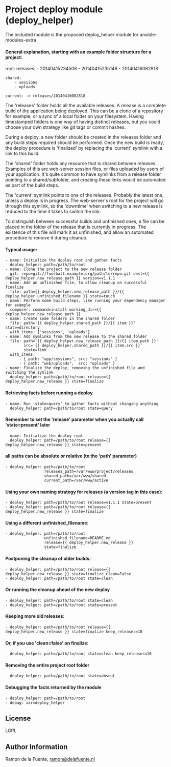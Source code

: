Project deploy module (deploy_helper)
========

The included module is the proposed deploy_helper module for ansible-modules-extra

#### General explanation, starting with an example folder structure for a project:

root:
    releases:
        - 20140415234508
        - 20140415235146
        - 20140416082818

    shared:
        - sessions
        - uploads

    current: -> releases/20140416082818


The 'releases' folder holds all the available releases. A release is a complete build of the application being
deployed. This can be a clone of a repository for example, or a sync of a local folder on your filesystem.
Having timestamped folders is one way of having distinct releases, but you could choose your own strategy like
git tags or commit hashes.

During a deploy, a new folder should be created in the releases folder and any build steps required should be
performed. Once the new build is ready, the deploy procedure is 'finalized' by replacing the 'current' symlink
with a link to this build.

The 'shared' folder holds any resource that is shared between releases. Examples of this are web-server
session files, or files uploaded by users of your application. It's quite common to have symlinks from a release
folder pointing to a shared/subfolder, and creating these links would be automated as part of the build steps.

The 'current' symlink points to one of the releases. Probably the latest one, unless a deploy is in progress.
The web-server's root for the project will go through this symlink, so the 'downtime' when switching to a new
release is reduced to the time it takes to switch the link.

To distinguish between successful builds and unfinished ones, a file can be placed in the folder of the release
that is currently in progress. The existence of this file will mark it as unfinished, and allow an automated
procedure to remove it during cleanup.


####  Typical usage:

    - name: Initialize the deploy root and gather facts
      deploy_helper: path=/path/to/root
    - name: Clone the project to the new release folder
      git: repo=git://foosball.example.org/path/to/repo.git dest={{ deploy_helper.new_release_path }} version=v1.1.1
    - name: Add an unfinished file, to allow cleanup on successful finalize
      file: path={{ deploy_helper.new_release_path }}/{{ deploy_helper.unfinished_filename }} state=touch
    - name: Perform some build steps, like running your dependency manager for example
      composer: command=install working_dir={{ deploy_helper.new_release_path }}
    - name: Create some folders in the shared folder
      file: path='{{ deploy_helper.shared_path }}/{{ item }}' state=directory
      with_items: ['sessions', 'uploads']
    - name: Add symlinks from the new release to the shared folder
      file: path='{{ deploy_helper.new_release_path }}/{{ item.path }}'
            src='{{ deploy_helper.shared_path }}/{{ item.src }}'
            state=link
      with_items:
          - { path: "app/sessions", src: "sessions" }
          - { path: "web/uploads",  src: "uploads" }
    - name: Finalize the deploy, removing the unfinished file and switching the symlink
      deploy_helper: path=/path/to/root release={{ deploy_helper.new_release }} state=finalize

####  Retrieving facts before running a deploy

    - name: Run 'state=query' to gather facts without changing anything
      deploy_helper: path=/path/to/root state=query

####  Remember to set the 'release' parameter when you actually call 'state=present' later

    - name: Initialize the deploy root
      deploy_helper: path=/path/to/root release={{ deploy_helper.new_release }} state=present

####  all paths can be absolute or relative (to the 'path' parameter)

    - deploy_helper: path=/path/to/root
                     releases_path=/var/www/project/releases
                     shared_path=/var/www/shared
                     current_path=/var/www/active

####  Using your own naming strategy for releases (a version tag in this case):

    - deploy_helper: path=/path/to/root release=v1.1.1 state=present
    - deploy_helper: path=/path/to/root release={{ deploy_helper.new_release }} state=finalize

####  Using a different unfinished_filename:

    - deploy_helper: path=/path/to/root
                     unfinished_filename=README.md
                     release={{ deploy_helper.new_release }}
                     state=finalize

####  Postponing the cleanup of older builds:

    - deploy_helper: path=/path/to/root release={{ deploy_helper.new_release }} state=finalize clean=False
    - deploy_helper: path=/path/to/root state=clean

####  Or running the cleanup ahead of the new deploy

    - deploy_helper: path=/path/to/root state=clean
    - deploy_helper: path=/path/to/root state=present

####  Keeping more old releases:

    - deploy_helper: path=/path/to/root release={{ deploy_helper.new_release }} state=finalize keep_releases=10

####  Or, if you use 'clean=false' on finalize:

    - deploy_helper: path=/path/to/root state=clean keep_releases=10

####  Removing the entire project root folder

    - deploy_helper: path=/path/to/root state=absent

####  Debugging the facts returned by the module

    - deploy_helper: path=/path/to/root
    - debug: var=deploy_helper

License
-------

LGPL

Author Information
------------------

Ramon de la Fuente, ramon@delafuente.nl
